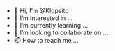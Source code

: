 - 👋 Hi, I’m @Klopsito
- 👀 I’m interested in ...
- 🌱 I’m currently learning ...
- 💞️ I’m looking to collaborate on ...
- 📫 How to reach me ...

<!---
Klopsito/Klopsito is a ✨ special ✨ repository because its `README.md` (this file) appears on your GitHub profile.
You can click the Preview link to take a look at your changes.
--->

